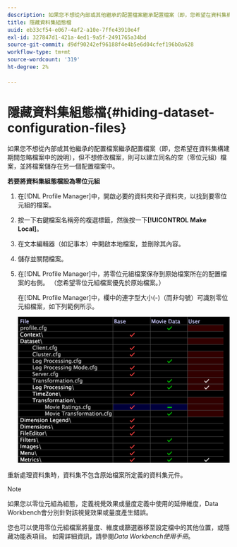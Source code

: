 ```yaml
---
description: 如果您不想從內部或其他繼承的配置檔案繼承配置檔案（即，您希望在資料集構建期間忽略檔案中的說明），但不想修改檔案，則可以建立同名的空（零位元組）檔案，並將檔案儲存在另一個配置檔案中。
title: 隱藏資料集組態檔
uuid: eb33cf54-e067-4af2-a10e-7ffe43910e4f
exl-id: 327847d1-421a-4ed1-9a5f-2491765a34bd
source-git-commit: d9df90242ef96188f4e4b5e6d04cfef196b0a628
workflow-type: tm+mt
source-wordcount: '319'
ht-degree: 2%

---
```


# 隱藏資料集組態檔{#hiding-dataset-configuration-files}

如果您不想從內部或其他繼承的配置檔案繼承配置檔案（即，您希望在資料集構建期間忽略檔案中的說明），但不想修改檔案，則可以建立同名的空（零位元組）檔案，並將檔案儲存在另一個配置檔案中。

**若要將資料集組態檔設為零位元組**

1. 在[!DNL Profile Manager]中，開啟必要的資料夾和子資料夾，以找到要零位元組的檔案。
1. 按一下右鍵檔案名稱旁的複選標籤，然後按一下&#x200B;**[!UICONTROL Make Local]**。
1. 在文本編輯器（如記事本）中開啟本地檔案，並刪除其內容。
1. 儲存並關閉檔案。
1. 在[!DNL Profile Manager]中，將零位元組檔案保存到原始檔案所在的配置檔案的右側。 （您希望零位元組檔案優先於原始檔案。）

   在[!DNL Profile Manager]中，欄中的連字型大小(-)（而非勾號）可識別零位元組檔案，如下列範例所示。

   ![](assets/vis_ProfileManager_ZeroByteFile.png)

重新處理資料集時，資料集不包含原始檔案所定義的資料集元件。

>[!NOTE]
>
>如果您以零位元組為組態，定義視覺效果或量度定義中使用的延伸維度，Data Workbench會分別針對該視覺效果或量度產生錯誤。

您也可以使用零位元組檔案將量度、維度或篩選器移至設定檔中的其他位置，或隱藏功能表項目。 如需詳細資訊，請參閱&#x200B;*Data Workbench使用手冊*。
